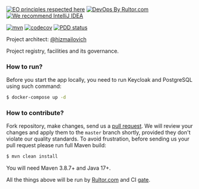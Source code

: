 [![EO principles respected here](https://www.elegantobjects.org/badge.svg)](https://www.elegantobjects.org)
[![DevOps By Rultor.com](https://www.rultor.com/b/ac-californium/api)](https://www.rultor.com/p/ac-californium/api)
[![We recommend IntelliJ IDEA](https://www.elegantobjects.org/intellij-idea.svg)](https://www.jetbrains.com/idea/)

[![mvn](https://github.com/tracehubpm/pmo/actions/workflows/mvn.yml/badge.svg)](https://github.com/tracehubpm/pmo/actions/workflows/mvn.yml)
[![codecov](https://codecov.io/gh/tracehubpm/pmo/graph/badge.svg?token=rnRZ3e6s6e)](https://codecov.io/gh/tracehubpm/pmo)
[![PDD status](http://www.0pdd.com/svg?name=tracehubpm/pmo)](http://www.0pdd.com/p?name=tracehubpm/pmo)

Project architect: [@hizmailovich](https://github.com/hizmailovich)

Project registry, facilities and its governance.

### How to run?

Before you start the app locally, you need to run Keycloak and PostgreSQL using such command:

```bash
$ docker-compose up -d
```

### How to contribute?

Fork repository, make changes, send us a [pull request](https://www.yegor256.com/2014/04/15/github-guidelines.html).
We will review your changes and apply them to the `master` branch shortly,
provided they don't violate our quality standards. To avoid frustration,
before sending us your pull request please run full Maven build:

```bash
$ mvn clean install
```

You will need Maven 3.8.7+ and Java 17+.

All the things above will be run by [Rultor.com](http://rultor.com/)
and CI [gate](https://github.com/tracehub/pmo/actions).
